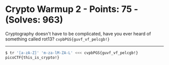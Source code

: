 # Crypto Warmup 2 - Points: 75 - (Solves: 963)

Cryptography doesn't have to be complicated,
have you ever heard of something called rot13?
`cvpbPGS{guvf_vf_pelcgb!}`

---

```sh
$ tr '[a-zA-Z]' 'm-za-lM-ZA-L' <<< cvpbPGS{guvf_vf_pelcgb!}
picoCTF{this_is_crypto!}
```
